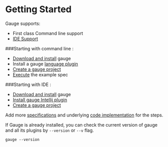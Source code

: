 # Getting Started

Gauge supports:

* First class Command line support
* [IDE Support](ide_support/README.md)

###Starting with command line :

* [Download and install](http://getgauge.io/download) gauge
* Install a gauge [language plugin](../plugins/installation.md)
* [Create a gauge project](creating_a_gauge_project.md)
* [Execute](../execution/README.md) the example spec

###Starting with IDE :

* [Download and install](http://getgauge.io/download) gauge
* [Install gauge Intellij plugin](../ide-support/intellij_idea.md)
* [Create a gauge project](../ide-support/features.md)


Add more [specifications](../specifications/README.md) and underlying [code implementation](../test_code/README.md) for the steps.

If Gauge is already installed, you can check the current version of gauge and all its plugins by `--version` or `--v` flag.

````
gauge --version
````
